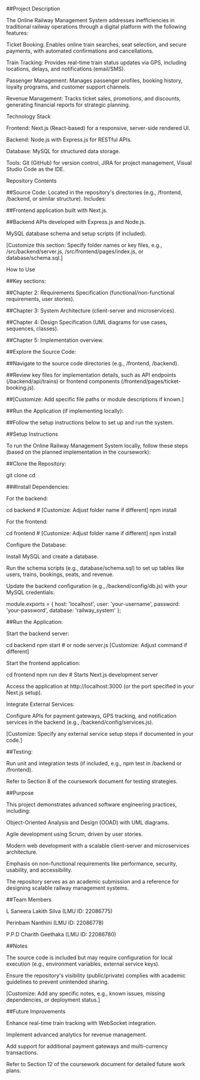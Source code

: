 ##Project Description

The Online Railway Management System addresses inefficiencies in traditional railway operations through a digital platform with the following features:





Ticket Booking: Enables online train searches, seat selection, and secure payments, with automated confirmations and cancellations.



Train Tracking: Provides real-time train status updates via GPS, including locations, delays, and notifications (email/SMS).



Passenger Management: Manages passenger profiles, booking history, loyalty programs, and customer support channels.



Revenue Management: Tracks ticket sales, promotions, and discounts, generating financial reports for strategic planning.

Technology Stack





Frontend: Next.js (React-based) for a responsive, server-side rendered UI.



Backend: Node.js with Express.js for RESTful APIs.



Database: MySQL for structured data storage.



Tools: Git (GitHub) for version control, JIRA for project management, Visual Studio Code as the IDE.

Repository Contents









##Source Code: Located in the repository's directories (e.g., /frontend, /backend, or similar structure). Includes:





##Frontend application built with Next.js.



##Backend APIs developed with Express.js and Node.js.



MySQL database schema and setup scripts (if included).



[Customize this section: Specify folder names or key files, e.g., /src/backend/server.js, /src/frontend/pages/index.js, or database/schema.sql.]

How to Use






##Key sections:





##Chapter 2: Requirements Specification (functional/non-functional requirements, user stories).



##Chapter 3: System Architecture (client-server and microservices).



##Chapter 4: Design Specification (UML diagrams for use cases, sequences, classes).



##Chapter 5: Implementation overview.



##Explore the Source Code:





##Navigate to the source code directories (e.g., /frontend, /backend).



##Review key files for implementation details, such as API endpoints (/backend/api/trains) or frontend components (/frontend/pages/ticket-booking.js).



##[Customize: Add specific file paths or module descriptions if known.]



##Run the Application (if implementing locally):





##Follow the setup instructions below to set up and run the system.

##Setup Instructions

To run the Online Railway Management System locally, follow these steps (based on the planned implementation in the coursework):





##Clone the Repository:

git clone <your-repository-url>
cd <repository-name>



###Install Dependencies:





For the backend:

cd backend  # [Customize: Adjust folder name if different]
npm install



For the frontend:

cd frontend  # [Customize: Adjust folder name if different]
npm install



Configure the Database:





Install MySQL and create a database.



Run the schema scripts (e.g., database/schema.sql) to set up tables like users, trains, bookings, seats, and revenue.



Update the backend configuration (e.g., /backend/config/db.js) with your MySQL credentials:

module.exports = {
  host: 'localhost',
  user: 'your-username',
  password: 'your-password',
  database: 'railway_system'
};



##Run the Application:





Start the backend server:

cd backend
npm start  # or node server.js [Customize: Adjust command if different]



Start the frontend application:

cd frontend
npm run dev  # Starts Next.js development server



Access the application at http://localhost:3000 (or the port specified in your Next.js setup).



Integrate External Services:





Configure APIs for payment gateways, GPS tracking, and notification services in the backend (e.g., /backend/config/services.js).



[Customize: Specify any external service setup steps if documented in your code.]



##Testing:





Run unit and integration tests (if included, e.g., npm test in /backend or /frontend).



Refer to Section 8 of the coursework document for testing strategies.

##Purpose

This project demonstrates advanced software engineering practices, including:





Object-Oriented Analysis and Design (OOAD) with UML diagrams.



Agile development using Scrum, driven by user stories.



Modern web development with a scalable client-server and microservices architecture.



Emphasis on non-functional requirements like performance, security, usability, and accessibility.

The repository serves as an academic submission and a reference for designing scalable railway management systems.

##Team Members





L Saneera Lakith Silva (LMU ID: 22086775)



Perinbam Nanthini (LMU ID: 22086778)



P.P.D Charith Geethaka (LMU ID: 22086780)


##Notes





The source code is included but may require configuration for local execution (e.g., environment variables, external service keys).



Ensure the repository's visibility (public/private) complies with academic guidelines to prevent unintended sharing.



[Customize: Add any specific notes, e.g., known issues, missing dependencies, or deployment status.]

##Future Improvements





Enhance real-time train tracking with WebSocket integration.



Implement advanced analytics for revenue management.



Add support for additional payment gateways and multi-currency transactions.



Refer to Section 12 of the coursework document for detailed future work plans.
